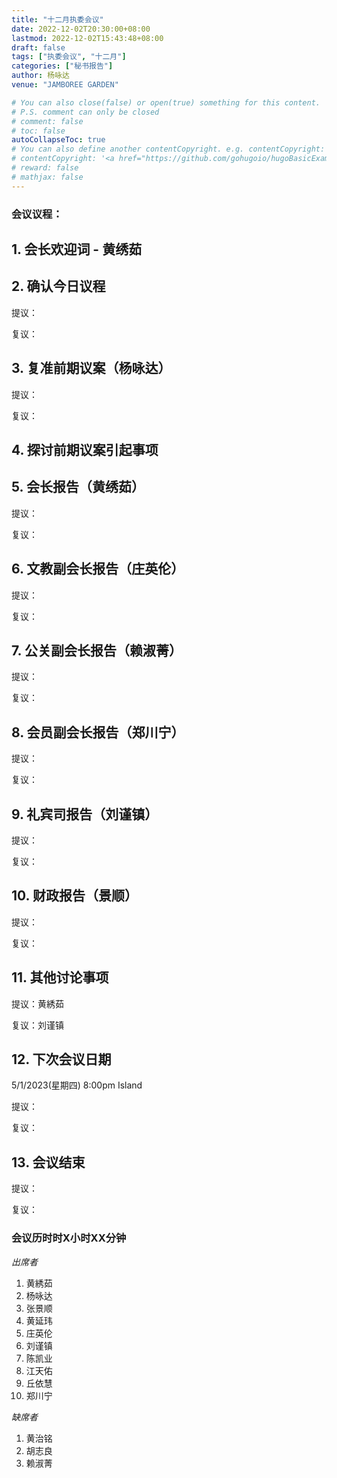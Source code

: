 ```yaml
---
title: "十二月执委会议"
date: 2022-12-02T20:30:00+08:00
lastmod: 2022-12-02T15:43:48+08:00
draft: false
tags: ["执委会议", "十二月"]
categories: ["秘书报告"]
author: 杨咏达
venue: "JAMBOREE GARDEN"

# You can also close(false) or open(true) something for this content.
# P.S. comment can only be closed
# comment: false
# toc: false
autoCollapseToc: true
# You can also define another contentCopyright. e.g. contentCopyright: "This is another copyright."
# contentCopyright: '<a href="https://github.com/gohugoio/hugoBasicExample" rel="noopener" target="_blank">See origin</a>'
# reward: false
# mathjax: false
---
```


### 会议议程：
## 1. 会长欢迎词 - 黄绣茹


## 2. 确认今日议程
提议：

复议：
 
      
## 3. 复准前期议案（杨咏达）
  提议：

  复议：

## 4. 探讨前期议案引起事项

## 5. 会长报告（黄绣茹）
  提议：

  复议：

## 6. 文教副会长报告（庄英伦）
  提议：

  复议：

## 7. 公关副会长报告（赖淑菁）
  提议：

  复议：

## 8. 会员副会长报告（郑川宁）
  提议：

  复议：

## 9. 礼宾司报告（刘谨镇）
  提议：

  复议：

## 10. 财政报告（景顺）
  提议：

  复议：

## 11. 其他讨论事项

  提议：黄綉茹

  复议：刘谨镇

## 12. 下次会议日期
  5/1/2023(星期四) 8:00pm Island

  提议：

  复议：

## 13. 会议结束
  提议：

  复议：


### 会议历时时X小时XX分钟




*出席者*
1. 黄綉茹
2. 杨咏达
3. 张景顺
4. 黄延玮
5. 庄英伦
6. 刘谨镇
7. 陈凯业
8. 江天佑
9. 丘依慧
10. 郑川宁

*缺席者*
1. 黄治铭
2. 胡志良
3. 赖淑菁